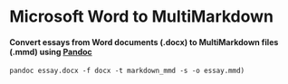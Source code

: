 # Microsoft Word to MultiMarkdown #

#### Convert essays from Word documents (.docx) to MultiMarkdown files (.mmd) using [Pandoc](https://pandoc.org/index.html) ####

``` pandoc essay.docx -f docx -t markdown_mmd -s -o essay.mmd) ```
